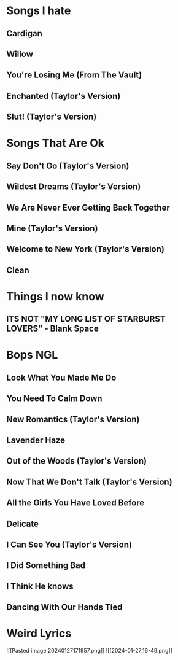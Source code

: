 
# Songs I hate
## Cardigan 
## Willow 
## You're Losing  Me (From The Vault)
## Enchanted (Taylor's Version)
## Slut! (Taylor's Version)
# Songs That Are Ok
## Say Don't Go (Taylor's Version)
## Wildest Dreams (Taylor's Version)
## We Are Never Ever Getting Back Together 
## Mine (Taylor's Version)
## Welcome to New York (Taylor's Version)
## Clean

# Things I now know

## ITS NOT "MY LONG LIST OF STARBURST LOVERS" - Blank Space

# Bops NGL
## Look What You Made Me Do
## You Need To Calm Down
## New Romantics (Taylor's Version)
## Lavender Haze
## Out of the Woods (Taylor's Version)
## Now That We Don't Talk (Taylor's Version)
## All the Girls You Have Loved Before
## Delicate
## I Can See You (Taylor's Version)
## I Did Something Bad
## I Think He knows
## Dancing With Our Hands Tied 
# Weird Lyrics
![[Pasted image 20240127171957.png]]
![[2024-01-27_16-49.png]]

